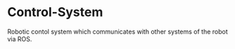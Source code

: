 # Control-System

Robotic contol system which communicates with other systems of the robot via ROS.
